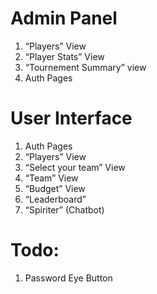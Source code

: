 # Admin Panel

1. “Players” View
2. “Player Stats” View
3. “Tournement Summary” view
4. Auth Pages

# User Interface

1. Auth Pages
2. “Players” View
3. “Select your team” View
4. “Team” View
5. “Budget” View
6. “Leaderboard”
7. “Spiriter” (Chatbot)

# Todo:

1. Password Eye Button
